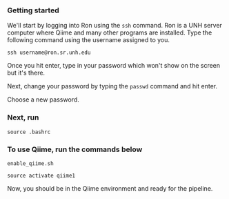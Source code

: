 ### Getting started
We'll start by logging into Ron using the `ssh` command. Ron is a UNH server computer where Qiime and many other programs are installed. Type the following command using the username assigned to you.

```
ssh username@ron.sr.unh.edu
```
Once you hit enter, type in your password which won't show on the screen but it's there. 

Next, change your password by typing the `passwd` command and hit enter. 

Choose a new password.

### Next, run

```
source .bashrc
```

### To use Qiime, run the commands below

```
enable_qiime.sh
```
```
source activate qiime1
```

Now, you should be in the Qiime environment and ready for the pipeline.


